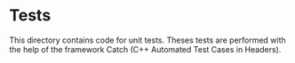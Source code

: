 # Tests

This directory contains code for unit tests. Theses tests are performed with
the help of the framework Catch (C++ Automated Test Cases in Headers).
